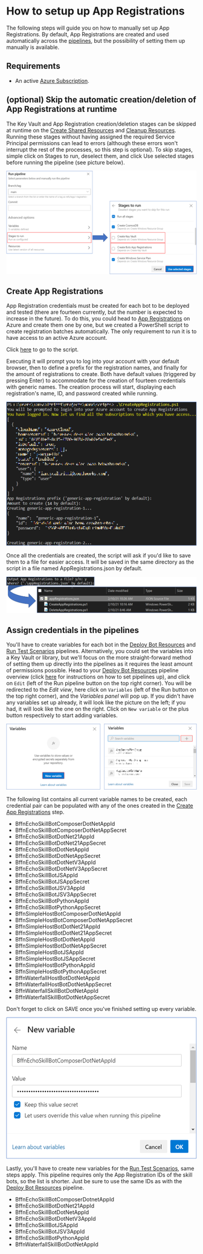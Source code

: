 # How to setup up App Registrations

The following steps will guide you on how to manually set up App Registrations.
By default, App Registrations are created and used automatically across the [pipelines](./pipelines.md), but the possibility of setting them up manually is available.

## Requirements

- An active [Azure Subscription](https://azure.microsoft.com/en-us/free/).

## (optional) Skip the automatic creation/deletion of App Registrations at runtime

The Key Vault and App Registration creation/deletion stages can be skipped at runtime on the [Create Shared Resources](../build/yaml/sharedResources/createSharedResources.yml) and [Cleanup Resources](../build/yaml/cleanupResources/cleanupResources.yml). Running these stages without having assigned the required Service Principal permissions can lead to errors (although these errors won't interrupt the rest of the processes, so this step is optional).
To skip stages, simple click on Stages to run, deselect them, and click Use selected stages before running the pipeline (see picture below).

![setupAppRegistrations1](media/setupAppRegistrations1.png)

## Create App Registrations

App Registration credentials must be created for each bot to be deployed and tested (there are fourteen currently, but the number is expected to increase in the future).
To do this, you could head to [App Registrations](https://portal.azure.com/#blade/Microsoft_AAD_RegisteredApps/ApplicationsListBlade) on Azure and create them one by one, but we created a PowerShell script to create registration batches automatically. The only requirement to run it is to have access to an active Azure account.

Click [here](./media/CreateAppRegistrations.ps1) to go to the script.

Executing it will prompt you to log into your account with your default browser, then to define a prefix for the registration names, and finally for the amount of registrations to create. Both have default values (triggered by pressing Enter) to accommodate for the creation of fourteen credentials with generic names.
The creation process will start, displaying each registration's name, ID, and password created while running.

![setupAppRegistrations2](media/setupAppRegistrations2.png)

Once all the credentials are created, the script will ask if you'd like to save them to a file for easier access. It will be saved in the same directory as the script in a file named AppRegistrations.json by default.

![setupAppRegistrations3](media/setupAppRegistrations3.png)

## Assign credentials in the pipelines

You'll have to create variables for each bot in the [Deploy Bot Resources](../build/yaml/deployBotResources/deployBotResources.yml) and [Run Test Scenarios](../build/yaml/testScenarios/runTestScenarios.yml) pipelines.
Alternatively, you could set the variables into a Key Vault or library, but we'll focus on the more straight-forward method of setting them up directly into the pipelines as it requires the least amount of permissions possible.
Head to your [Deploy Bot Resources](../build/yaml/deployBotResources/deployBotResources.yml) pipeline overview (click [here](./setupPipelines.md) for instructions on how to set pipelines up), and click on `Edit` (left of the Run pipeline button on the top right corner).
You will be redirected to the *Edit view*, here click on `Variables` (left of the Run button on the top right corner), and the *Variables panel* will pop up.
If you didn't have any variables set up already, it will look like the picture on the left; if you had, it will look like the one on the right. Click on `New variable` or the plus button respectively to start adding variables.

![setupAppRegistrations4](media/setupAppRegistrations4.png)

The following list contains all current variable names to be created, each credential pair can be populated with any of the ones created in the [Create App Registrations](#create-app-registrations) step.

- BffnEchoSkillBotComposerDotNetAppId
- BffnEchoSkillBotComposerDotNetAppSecret
- BffnEchoSkillBotDotNet21AppId
- BffnEchoSkillBotDotNet21AppSecret
- BffnEchoSkillBotDotNetAppId
- BffnEchoSkillBotDotNetAppSecret
- BffnEchoSkillBotDotNetV3AppId
- BffnEchoSkillBotDotNetV3AppSecret
- BffnEchoSkillBotJSAppId
- BffnEchoSkillBotJSAppSecret
- BffnEchoSkillBotJSV3AppId
- BffnEchoSkillBotJSV3AppSecret
- BffnEchoSkillBotPythonAppId
- BffnEchoSkillBotPythonAppSecret
- BffnSimpleHostBotComposerDotNetAppId
- BffnSimpleHostBotComposerDotNetAppSecret
- BffnSimpleHostBotDotNet21AppId
- BffnSimpleHostBotDotNet21AppSecret
- BffnSimpleHostBotDotNetAppId
- BffnSimpleHostBotDotNetAppSecret
- BffnSimpleHostBotJSAppId
- BffnSimpleHostBotJSAppSecret
- BffnSimpleHostBotPythonAppId
- BffnSimpleHostBotPythonAppSecret
- BffnWaterfallHostBotDotNetAppId
- BffnWaterfallHostBotDotNetAppSecret
- BffnWaterfallSkillBotDotNetAppId
- BffnWaterfallSkillBotDotNetAppSecret

Don't forget to click on SAVE once you've finished setting up every variable.

![setupAppRegistrations5](media/setupAppRegistrations5.png)

Lastly, you'll have to create new variables for the [Run Test Scenarios](../build/yaml/testScenarios/runTestScenarios.yml), same steps apply.
This pipeline requires only the App Registration IDs of the skill bots, so the list is shorter. Just be sure to use the same IDs as with the [Deploy Bot Resources](../build/yaml/deployBotResources/deployBotResources.yml) pipeline.

- BffnEchoSkillBotComposerDotnetAppId
- BffnEchoSkillBotDotNet21AppId
- BffnEchoSkillBotDotNetAppId
- BffnEchoSkillBotDotNetV3AppId
- BffnEchoSkillBotJSAppId
- BffnEchoSkillBotJSV3AppId
- BffnEchoSkillBotPythonAppId
- BffnWaterfallSkillBotDotNetAppId
